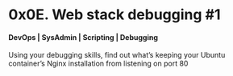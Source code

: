 # 0x0E. Web stack debugging #1
#### DevOps | SysAdmin | Scripting | Debugging

Using your debugging skills, find out what’s keeping your Ubuntu 
container’s Nginx installation from listening on port 80
